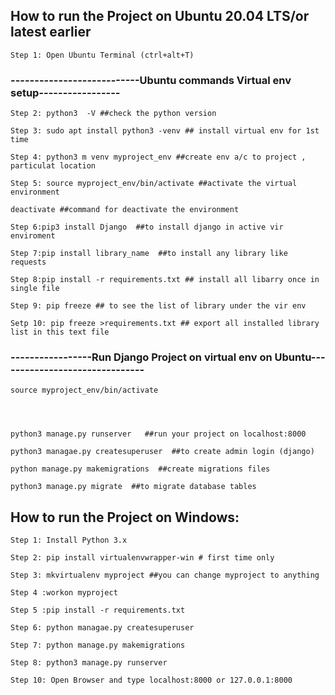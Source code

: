 ## How to run the Project on Ubuntu 20.04 LTS/or latest earlier


	Step 1: Open Ubuntu Terminal (ctrl+alt+T)


### ---------------------------Ubuntu commands Virtual env setup-----------------

	Step 2: python3  -V ##check the python version

	Step 3: sudo apt install python3 -venv ## install virtual env for 1st time

	Step 4: python3 m venv myproject_env ##create env a/c to project , particulat location

	Step 5: source myproject_env/bin/activate ##activate the virtual environment

	deactivate ##command for deactivate the environment

	Step 6:pip3 install Django  ##to install django in active vir enviroment

	Step 7:pip install library_name  ##to install any library like requests

	Step 8:pip install -r requirements.txt ## install all libarry once in single file 

	Step 9: pip freeze ## to see the list of library under the vir env

	Setp 10: pip freeze >requirements.txt ## export all installed library list in this text file

### -----------------Run Django Project on virtual env on Ubuntu-------------------------------

	source myproject_env/bin/activate




	python3 manage.py runserver   ##run your project on localhost:8000

	python3 managae.py createsuperuser  ##to create admin login (django)

	python manage.py makemigrations  ##create migrations files

	python3 manage.py migrate  ##to migrate database tables

## How to run the Project on Windows:

	Step 1: Install Python 3.x

	Step 2: pip install virtualenvwrapper-win # first time only

	Step 3: mkvirtualenv myproject ##you can change myproject to anything

	Step 4 :workon myproject

	Step 5 :pip install -r requirements.txt

	Step 6: python managae.py createsuperuser 

	Step 7: python manage.py makemigrations 

	Step 8: python3 manage.py runserver 

	Step 10: Open Browser and type localhost:8000 or 127.0.0.1:8000
